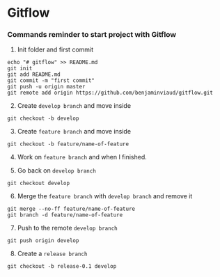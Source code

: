 # Gitflow

### Commands reminder to start project with Gitflow
1) Init folder and first commit
```
echo "# gitflow" >> README.md
git init
git add README.md
git commit -m "first commit"
git push -u origin master
git remote add origin https://github.com/benjaminviaud/gitflow.git
```

2) Create `develop branch` and move inside
```
git checkout -b develop
```

3) Create `feature branch` and move inside
```
git checkout -b feature/name-of-feature
```

4) Work on `feature branch` and when I finished.

5) Go back on `develop branch`
```
git checkout develop
```

6) Merge the `feature branch` with `develop branch`  and remove it
```
git merge --no-ff feature/name-of-feature
git branch -d feature/name-of-feature
```
7) Push to the remote `develop branch`
```
git push origin develop
```

8) Create a `release branch`
```
git checkout -b release-0.1 develop
```
